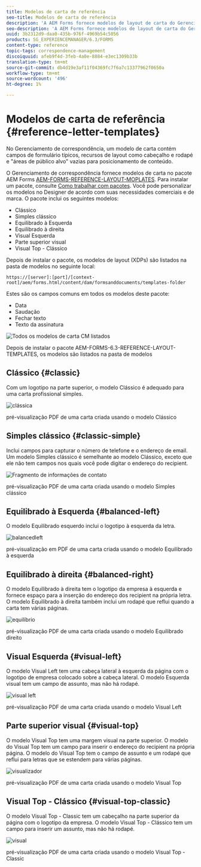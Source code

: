 ```yaml
---
title: Modelos de carta de referência
seo-title: Modelos de carta de referência
description: 'A AEM Forms fornece modelos de layout de carta do Gerenciamento de correspondência que podem ser usados para criar letras rapidamente. '
seo-description: 'A AEM Forms fornece modelos de layout de carta do Gerenciamento de correspondência que podem ser usados para criar letras rapidamente. '
uuid: 3b2312d9-daa0-435b-976f-4969b54c5056
products: SG_EXPERIENCEMANAGER/6.3/FORMS
content-type: reference
topic-tags: correspondence-management
discoiquuid: afeb9f4d-3feb-4a0e-8884-e3ec1309b33b
translation-type: tm+mt
source-git-commit: db4d19e3af11f04369fc7f6a7c13377962f0650a
workflow-type: tm+mt
source-wordcount: '496'
ht-degree: 1%

---
```



# Modelos de carta de referência {#reference-letter-templates}

No Gerenciamento de correspondência, um modelo de carta contém campos de formulário típicos, recursos de layout como cabeçalho e rodapé e &quot;áreas de público alvo&quot; vazias para posicionamento de conteúdo.

O Gerenciamento de correspondência fornece modelos de carta no pacote AEM Forms [AEM-FORMS-REFERENCE-LAYOUT-MOPLATES](https://www.adobeaemcloud.com/content/marketplace/marketplaceProxy.html?packagePath=/content/companies/public/adobe/packages/cq630/fd/AEM-FORMS-6.3-REFERENCE-LAYOUT-TEMPLATES). Para instalar um pacote, consulte [Como trabalhar com pacotes](/help/sites-administering/package-manager.md). Você pode personalizar os modelos no Designer de acordo com suas necessidades comerciais e de marca. O pacote inclui os seguintes modelos:

* Clássico
* Simples clássico
* Equilibrado à Esquerda
* Equilibrado à direita
* Visual Esquerda
* Parte superior visual
* Visual Top - Clássico

Depois de instalar o pacote, os modelos de layout (XDPs) são listados na pasta de modelos no seguinte local:

`https://[server]:[port]/[context-root]/aem/forms.html/content/dam/formsanddocuments/templates-folder`

Estes são os campos comuns em todos os modelos deste pacote:

* Data
* Saudação
* Fechar texto
* Texto da assinatura

![Todos os modelos de carta CM listados](assets/templatescorrespondence.png)

Depois de instalar o pacote AEM-FORMS-6.3-REFERENCE-LAYOUT-TEMPLATES, os modelos são listados na pasta de modelos

## Clássico {#classic}

Com um logotipo na parte superior, o modelo Clássico é adequado para uma carta profissional simples.

![clássica](assets/classic.png)

pré-visualização PDF de uma carta criada usando o modelo Clássico

## Simples clássico {#classic-simple}

Inclui campos para capturar o número de telefone e o endereço de email. Um modelo Simples clássico é semelhante ao modelo Clássico, exceto que ele não tem campos nos quais você pode digitar o endereço do recipient.

![Fragmento de informações de contato](assets/classicsimple.png)

pré-visualização PDF de uma carta criada usando o modelo Simples clássico

## Equilibrado à Esquerda {#balanced-left}

O modelo Equilibrado esquerdo inclui o logotipo à esquerda da letra.

![balancedleft](assets/balancedleft.png)

pré-visualização em PDF de uma carta criada usando o modelo Equilibrado à esquerda

## Equilibrado à direita {#balanced-right}

O modelo Equilibrado à direita tem o logotipo da empresa à esquerda e fornece espaço para a inserção do endereço dos recipient na própria letra. O modelo Equilibrado à direita também inclui um rodapé que reflui quando a carta tem várias páginas.

![equilíbrio](assets/balancedright.png)

pré-visualização PDF de uma carta criada usando o modelo Equilibrado direito

## Visual Esquerda {#visual-left}

O modelo Visual Left tem uma cabeça lateral à esquerda da página com o logotipo de empresa colocado sobre a cabeça lateral. O modelo Esquerda visual tem um campo de assunto, mas não há rodapé.

![visual left](assets/visualleft.png)

pré-visualização PDF de uma carta criada usando o modelo Visual Left

## Parte superior visual {#visual-top}

O modelo Visual Top tem uma margem visual na parte superior. O modelo do Visual Top tem um campo para inserir o endereço do recipient na própria página. O modelo do Visual Top tem o campo de assunto e um rodapé que reflui para letras que se estendem para várias páginas.

![visualizador](assets/visualtop.png)

pré-visualização PDF de uma carta criada usando o modelo Visual Top

## Visual Top - Clássico {#visual-top-classic}

O modelo Visual Top - Classic tem um cabeçalho na parte superior da página com o logotipo da empresa. O modelo Visual Top - Clássico tem um campo para inserir um assunto, mas não há rodapé.

![visual](assets/visualtopclassic.png)

pré-visualização PDF de uma carta criada usando o modelo Visual Top - Classic

